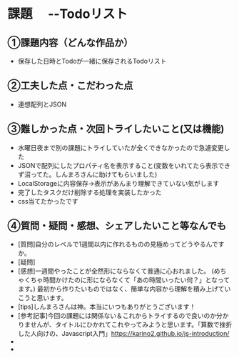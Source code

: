 # 課題　 --Todoリスト

## ①課題内容（どんな作品か）
- 保存した日時とTodoが一緒に保存されるTodoリスト

## ②工夫した点・こだわった点
- 連想配列とJSON

## ③難しかった点・次回トライしたいこと(又は機能)
- 水曜日夜まで別の課題にトライしていたが全くできなかったので急遽変更した
- JSONで配列にしたプロパティ名を表示すること(変数をいれてたら表示できず沼ってた。しんまろさんに助けてもらいました)
- LocalStorageに内容保存→表示があんまり理解できていない気がします
- 完了したタスクだけ削除する処理を実装したかった
- css当てたかったです

## ④質問・疑問・感想、シェアしたいこと等なんでも
- [質問]自分のレベルで1週間以内に作れるものの見極めってどうやるんですか。
- [疑問]
- [感想]一週間やったことが全然形にならなくて普通に心おれました。
        (めちゃくちゃ時間かけたのに形にならなくて「あの時間いったい何？」となってます。)
        最初から作りたいものではなく、簡単な内容から理解を積み上げていこうと思います。
- [tips]しんまろさんは神。本当にいつもありがとうございます！
- [参考記事]今回の課題には関係ない＆これからトライするので良いのか分かりませんが、タイトルにひかれてこれやってみようと思います。「算数で挫折した人向けの、Javascript入門」https://karino2.github.io/js-introduction/
- 
- 
